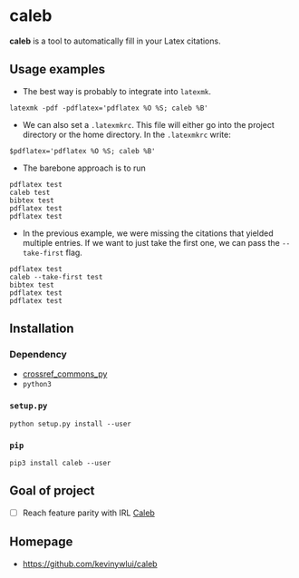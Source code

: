# caleb

**caleb** is a tool to automatically fill in your Latex citations.

## Usage examples

* The best way is probably to integrate into `latexmk`.
```
latexmk -pdf -pdflatex='pdflatex %O %S; caleb %B'
```

* We can also set a `.latexmkrc`. This file will either go into the project
  directory or the home directory. In the `.latexmkrc` write:
```
$pdflatex='pdflatex %O %S; caleb %B'
``` 

* The barebone approach is to run
```
pdflatex test
caleb test
bibtex test
pdflatex test
pdflatex test
```

* In the previous example, we were missing the citations that yielded multiple
  entries. If we want to just take the first one, we can pass the
  `--take-first` flag.
```
pdflatex test
caleb --take-first test
bibtex test
pdflatex test
pdflatex test
```


## Installation

### Dependency

* [crossref_commons_py](https://gitlab.com/crossref/crossref_commons_py)
* `python3`

### `setup.py`

```
python setup.py install --user
```

### `pip`

```
pip3 install caleb --user
```

## Goal of project

* [ ] Reach feature parity with IRL [Caleb](https://sites.math.washington.edu/~geigerc/)

## Homepage

* https://github.com/kevinywlui/caleb
